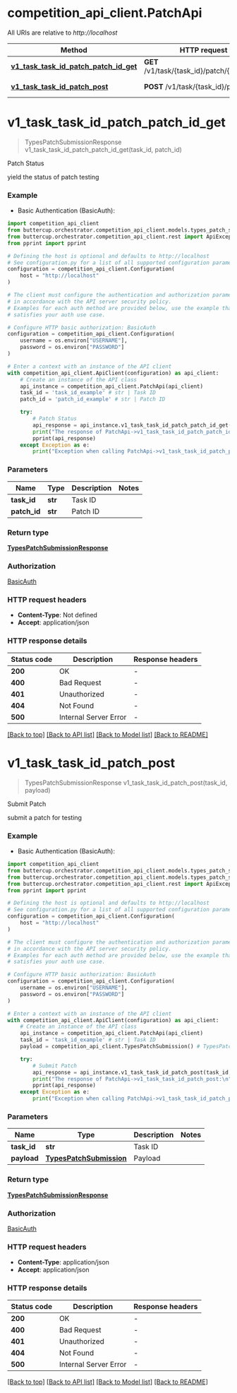 # competition_api_client.PatchApi

All URIs are relative to *http://localhost*

Method | HTTP request | Description
------------- | ------------- | -------------
[**v1_task_task_id_patch_patch_id_get**](PatchApi.md#v1_task_task_id_patch_patch_id_get) | **GET** /v1/task/{task_id}/patch/{patch_id}/ | Patch Status
[**v1_task_task_id_patch_post**](PatchApi.md#v1_task_task_id_patch_post) | **POST** /v1/task/{task_id}/patch/ | Submit Patch


# **v1_task_task_id_patch_patch_id_get**
> TypesPatchSubmissionResponse v1_task_task_id_patch_patch_id_get(task_id, patch_id)

Patch Status

yield the status of patch testing

### Example

* Basic Authentication (BasicAuth):

```python
import competition_api_client
from buttercup.orchestrator.competition_api_client.models.types_patch_submission_response import TypesPatchSubmissionResponse
from buttercup.orchestrator.competition_api_client.rest import ApiException
from pprint import pprint

# Defining the host is optional and defaults to http://localhost
# See configuration.py for a list of all supported configuration parameters.
configuration = competition_api_client.Configuration(
    host = "http://localhost"
)

# The client must configure the authentication and authorization parameters
# in accordance with the API server security policy.
# Examples for each auth method are provided below, use the example that
# satisfies your auth use case.

# Configure HTTP basic authorization: BasicAuth
configuration = competition_api_client.Configuration(
    username = os.environ["USERNAME"],
    password = os.environ["PASSWORD"]
)

# Enter a context with an instance of the API client
with competition_api_client.ApiClient(configuration) as api_client:
    # Create an instance of the API class
    api_instance = competition_api_client.PatchApi(api_client)
    task_id = 'task_id_example' # str | Task ID
    patch_id = 'patch_id_example' # str | Patch ID

    try:
        # Patch Status
        api_response = api_instance.v1_task_task_id_patch_patch_id_get(task_id, patch_id)
        print("The response of PatchApi->v1_task_task_id_patch_patch_id_get:\n")
        pprint(api_response)
    except Exception as e:
        print("Exception when calling PatchApi->v1_task_task_id_patch_patch_id_get: %s\n" % e)
```



### Parameters


Name | Type | Description  | Notes
------------- | ------------- | ------------- | -------------
 **task_id** | **str**| Task ID |
 **patch_id** | **str**| Patch ID |

### Return type

[**TypesPatchSubmissionResponse**](TypesPatchSubmissionResponse.md)

### Authorization

[BasicAuth](../README.md#BasicAuth)

### HTTP request headers

 - **Content-Type**: Not defined
 - **Accept**: application/json

### HTTP response details

| Status code | Description | Response headers |
|-------------|-------------|------------------|
**200** | OK |  -  |
**400** | Bad Request |  -  |
**401** | Unauthorized |  -  |
**404** | Not Found |  -  |
**500** | Internal Server Error |  -  |

[[Back to top]](#) [[Back to API list]](../README.md#documentation-for-api-endpoints) [[Back to Model list]](../README.md#documentation-for-models) [[Back to README]](../README.md)

# **v1_task_task_id_patch_post**
> TypesPatchSubmissionResponse v1_task_task_id_patch_post(task_id, payload)

Submit Patch

submit a patch for testing

### Example

* Basic Authentication (BasicAuth):

```python
import competition_api_client
from buttercup.orchestrator.competition_api_client.models.types_patch_submission import TypesPatchSubmission
from buttercup.orchestrator.competition_api_client.models.types_patch_submission_response import TypesPatchSubmissionResponse
from buttercup.orchestrator.competition_api_client.rest import ApiException
from pprint import pprint

# Defining the host is optional and defaults to http://localhost
# See configuration.py for a list of all supported configuration parameters.
configuration = competition_api_client.Configuration(
    host = "http://localhost"
)

# The client must configure the authentication and authorization parameters
# in accordance with the API server security policy.
# Examples for each auth method are provided below, use the example that
# satisfies your auth use case.

# Configure HTTP basic authorization: BasicAuth
configuration = competition_api_client.Configuration(
    username = os.environ["USERNAME"],
    password = os.environ["PASSWORD"]
)

# Enter a context with an instance of the API client
with competition_api_client.ApiClient(configuration) as api_client:
    # Create an instance of the API class
    api_instance = competition_api_client.PatchApi(api_client)
    task_id = 'task_id_example' # str | Task ID
    payload = competition_api_client.TypesPatchSubmission() # TypesPatchSubmission | Payload

    try:
        # Submit Patch
        api_response = api_instance.v1_task_task_id_patch_post(task_id, payload)
        print("The response of PatchApi->v1_task_task_id_patch_post:\n")
        pprint(api_response)
    except Exception as e:
        print("Exception when calling PatchApi->v1_task_task_id_patch_post: %s\n" % e)
```



### Parameters


Name | Type | Description  | Notes
------------- | ------------- | ------------- | -------------
 **task_id** | **str**| Task ID |
 **payload** | [**TypesPatchSubmission**](TypesPatchSubmission.md)| Payload |

### Return type

[**TypesPatchSubmissionResponse**](TypesPatchSubmissionResponse.md)

### Authorization

[BasicAuth](../README.md#BasicAuth)

### HTTP request headers

 - **Content-Type**: application/json
 - **Accept**: application/json

### HTTP response details

| Status code | Description | Response headers |
|-------------|-------------|------------------|
**200** | OK |  -  |
**400** | Bad Request |  -  |
**401** | Unauthorized |  -  |
**404** | Not Found |  -  |
**500** | Internal Server Error |  -  |

[[Back to top]](#) [[Back to API list]](../README.md#documentation-for-api-endpoints) [[Back to Model list]](../README.md#documentation-for-models) [[Back to README]](../README.md)
